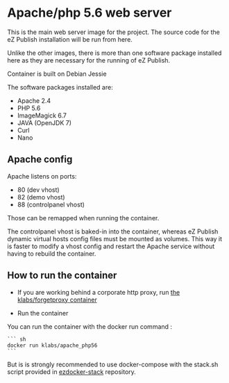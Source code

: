 # Apache/php 5.6 web server

This is the main web server image for the project. The source code for the eZ Publish installation will be run from here.

Unlike the other images, there is more than one software package installed here as they are necessary for the running of eZ Publish.

Container is built on Debian Jessie

The software packages installed are:

* Apache 2.4
* PHP 5.6
* ImageMagick 6.7
* JAVA (OpenJDK 7)
* Curl
* Nano

## Apache config

Apache listens on ports:
* 80 (dev vhost)
* 82 (demo vhost)
* 88 (controlpanel vhost)

Those can be remapped when running the container.

The controlpanel vhost is baked-in into the container, whereas eZ Publish dynamic virtual hosts config files must be mounted as volumes.
This way it is faster to modify a vhost config and restart the Apache service without having to rebuild the container.

## How to run the container

* If you are working behind a corporate http proxy, run [the klabs/forgetproxy container](https://registry.hub.docker.com/u/klabs/forgetproxy/)

* Run the container

You can run the container with the docker run command :


	``` sh
    docker run klabs/apache_php56
    ```

 But is is strongly recommended to use docker-compose with the stack.sh script provided in [ezdocker-stack](https://github.com/kaliop/ezdocker-stack/) repository.